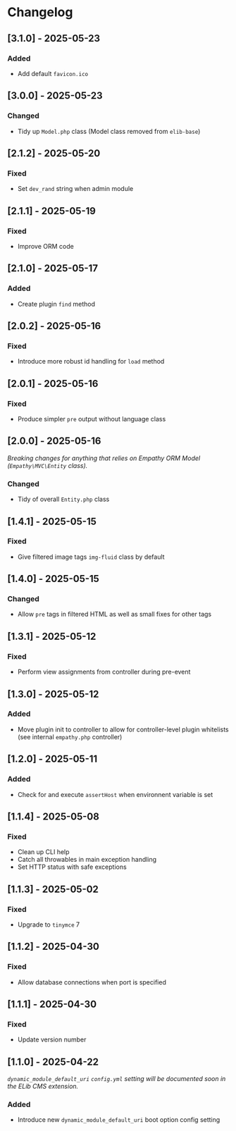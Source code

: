 
# Changelog

## [3.1.0] - 2025-05-23

### Added

- Add default `favicon.ico`


## [3.0.0] - 2025-05-23

### Changed

- Tidy up `Model.php` class (Model class removed from `elib-base`)


## [2.1.2] - 2025-05-20

### Fixed

- Set `dev_rand` string when admin module


## [2.1.1] - 2025-05-19

### Fixed

- Improve ORM code


## [2.1.0] - 2025-05-17

### Added

- Create plugin `find` method


## [2.0.2] - 2025-05-16

### Fixed

- Introduce more robust id handling for `load` method


## [2.0.1] - 2025-05-16

### Fixed

- Produce simpler `pre` output without language class


## [2.0.0] - 2025-05-16

_Breaking changes for anything that relies on Empathy ORM Model (`Empathy\MVC\Entity` class)._

### Changed

- Tidy of overall `Entity.php` class


## [1.4.1] - 2025-05-15

### Fixed

- Give filtered image tags `img-fluid` class by default


## [1.4.0] - 2025-05-15

### Changed

- Allow `pre` tags in filtered HTML as well as small fixes for other tags


## [1.3.1] - 2025-05-12

### Fixed

- Perform view assignments from controller during pre-event


## [1.3.0] - 2025-05-12

### Added

- Move plugin init to controller to allow for controller-level plugin whitelists (see internal `empathy.php` controller)


## [1.2.0] - 2025-05-11

### Added

- Check for and execute `assertHost` when environnent variable is set


## [1.1.4] - 2025-05-08

### Fixed

- Clean up CLI help
- Catch all throwables in main exception handling
- Set HTTP status with safe exceptions


## [1.1.3] - 2025-05-02

### Fixed

- Upgrade to `tinymce` 7


## [1.1.2] - 2025-04-30

### Fixed

- Allow database connections when port is specified


## [1.1.1] - 2025-04-30

### Fixed

- Update version number


## [1.1.0] - 2025-04-22

_`dynamic_module_default_uri` `config.yml` setting will be documented soon in the ELib CMS extension._

### Added

- Introduce new `dynamic_module_default_uri` boot option config setting
